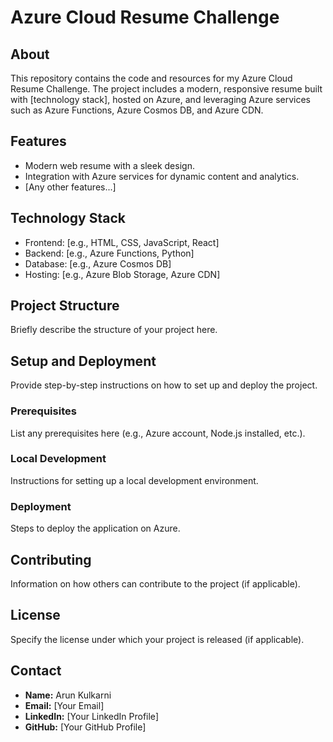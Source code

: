 # Azure Cloud Resume Challenge

## About
This repository contains the code and resources for my Azure Cloud Resume Challenge. The project includes a modern, responsive resume built with [technology stack], hosted on Azure, and leveraging Azure services such as Azure Functions, Azure Cosmos DB, and Azure CDN.

## Features
- Modern web resume with a sleek design.
- Integration with Azure services for dynamic content and analytics.
- [Any other features...]

## Technology Stack
- Frontend: [e.g., HTML, CSS, JavaScript, React]
- Backend: [e.g., Azure Functions, Python]
- Database: [e.g., Azure Cosmos DB]
- Hosting: [e.g., Azure Blob Storage, Azure CDN]

## Project Structure
Briefly describe the structure of your project here.

## Setup and Deployment
Provide step-by-step instructions on how to set up and deploy the project.

### Prerequisites
List any prerequisites here (e.g., Azure account, Node.js installed, etc.).

### Local Development
Instructions for setting up a local development environment.

### Deployment
Steps to deploy the application on Azure.

## Contributing
Information on how others can contribute to the project (if applicable).

## License
Specify the license under which your project is released (if applicable).

## Contact
- **Name:** Arun Kulkarni
- **Email:** [Your Email]
- **LinkedIn:** [Your LinkedIn Profile]
- **GitHub:** [Your GitHub Profile]

